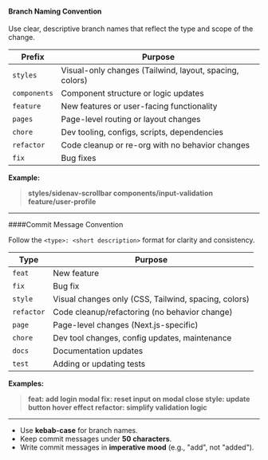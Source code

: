 #### Branch Naming Convention

Use clear, descriptive branch names that reflect the type and scope of the change.

| Prefix       | Purpose                                           |
|--------------|--------------------------------------------------|
| `styles`     | Visual-only changes (Tailwind, layout, spacing, colors)  |
| `components` | Component structure or logic updates             |
| `feature`    | New features or user-facing functionality        |
| `pages`      | Page-level routing or layout changes             |
| `chore`      | Dev tooling, configs, scripts, dependencies      |
| `refactor`   | Code cleanup or re-org with no behavior changes  |
| `fix`        | Bug fixes                                        |

**Example:**
> **styles/sidenav-scrollbar components/input-validation feature/user-profile**


---

####Commit Message Convention

Follow the `<type>: <short description>` format for clarity and consistency.

| Type       | Purpose                                              |
|------------|------------------------------------------------------|
| `feat`     | New feature                                          |
| `fix`      | Bug fix                                              |
| `style`    | Visual changes only (CSS, Tailwind, spacing, colors) |
| `refactor` | Code cleanup/refactoring (no behavior change)        |
| `page`     | Page-level changes (Next.js-specific)                |
| `chore`    | Dev tool changes, config updates, maintenance        |
| `docs`     | Documentation updates                                |
| `test`     | Adding or updating tests                             |

**Examples:**
> **feat: add login modal fix: reset input on modal close style: update button hover effect refactor: simplify validation logic**


---


- Use **kebab-case** for branch names.
- Keep commit messages under **50 characters**.
- Write commit messages in **imperative mood** (e.g., "add", not "added").



